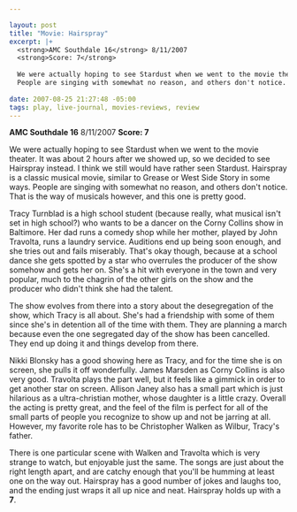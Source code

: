 ```yaml
--- 

layout: post
title: "Movie: Hairspray"
excerpt: |+
  <strong>AMC Southdale 16</strong> 8/11/2007
  <strong>Score: 7</strong>
  
  We were actually hoping to see Stardust when we went to the movie theater.  It was about 2 hours after we showed up, so we decided to see Hairspray instead.  I think we still would have rather seen Stardust.  Hairspray is a classic musical movie, similar to Grease or West Side Story in some ways.
  People are singing with somewhat no reason, and others don't notice.  That is the way of musicals however, and this one is pretty good.
  
date: 2007-08-25 21:27:48 -05:00
tags: play, live-journal, movies-reviews, review
---
```

<strong>AMC Southdale 16</strong> 8/11/2007
<strong>Score: 7</strong>

We were actually hoping to see Stardust when we went to the movie theater.  It was about 2 hours after we showed up, so we decided to see Hairspray instead.  I think we still would have rather seen Stardust.  Hairspray is a classic musical movie, similar to Grease or West Side Story in some ways.
People are singing with somewhat no reason, and others don't notice.  That is the way of musicals however, and this one is pretty good.

<!--break-->

Tracy Turnblad is a high school student (because really, what musical isn't set in high school?) who wants to be a dancer on the Corny Collins show in Baltimore. Her dad runs a comedy shop while her mother, played by John Travolta, runs a laundry service. Auditions end up being soon enough, and she tries out and fails miserably. That's okay though, because at a school dance she gets spotted by a star who overrules the producer of the show somehow and gets her on. She's a hit with everyone in the town and very popular, much to the chagrin of the other girls on the show and the producer who didn't think she had the talent.

The show evolves from there into a story about the desegregation of the show, which Tracy is all about. She's had a friendship with some of them since she's in detention all of the time with them. They are planning a march because even the one segregated day of the show has been cancelled. They end up doing it and things develop from there.

Nikki Blonsky has a good showing here as Tracy, and for the time she is on screen, she pulls it off wonderfully. James Marsden as Corny Collins is also very good. Travolta plays the part well, but it feels like a gimmick in order to get another star on screen. Allison Janey also has a small part which is just hilarious as a ultra-christian mother, whose daughter is a little crazy. Overall the acting is pretty great, and the feel of the film is perfect for all of the small parts of people you recognize to show up and not be jarring at all. However, my favorite role has to be Christopher Walken as Wilbur, Tracy's father.

There is one particular scene with Walken and Travolta which is very strange to watch, but enjoyable just the same. The songs are just about the right length apart, and are catchy enough that you'll be humming at least one on the way out. Hairspray has a good number of jokes and laughs too, and the ending just wraps it all up nice and neat. Hairspray holds up with a <strong>7</strong>.
